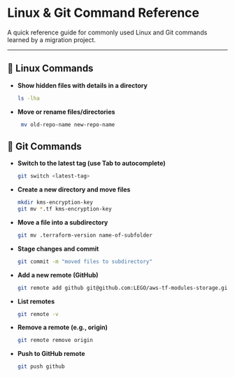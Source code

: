 # Linux & Git Command Reference

A quick reference guide for commonly used Linux and Git commands learned by a migration project. 

---

## 📂 Linux Commands

- **Show hidden files with details in a directory**  
  ```bash
  ls -lha
  ```
- **Move or rename files/directories**
   ```bash
    mv old-repo-name new-repo-name
    ```
 ## 🌱 Git Commands
- **Switch to the latest tag (use Tab to autocomplete)**
    ```bash
    git switch <latest-tag>
    ```
- **Create a new directory and move files**
    ```bash
    mkdir kms-encryption-key
    git mv *.tf kms-encryption-key
    ```
- **Move a file into a subdirectory**
    ```bash
    git mv .terraform-version name-of-subfolder
    ```
- **Stage changes and commit**
    ```bash
    git commit -m "moved files to subdirectory"
    ```
- **Add a new remote (GitHub)**
    ```bash
    git remote add github git@github.com:LEGO/aws-tf-modules-storage.git
    ```
- **List remotes**
    ```bash
    git remote -v
    ```
- **Remove a remote (e.g., origin)**
    ```bash
    git remote remove origin
    ```
- **Push to GitHub remote**
    ```bash
    git push github
    ```
